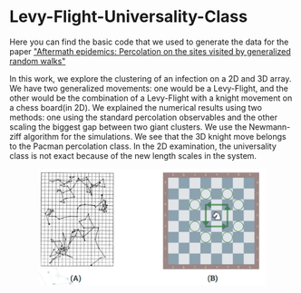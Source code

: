 # Levy-Flight-Universality-Class
Here you can find the basic code that we used to generate the data for the paper ["Aftermath epidemics: Percolation on the sites visited by generalized random walks"](https://arxiv.org/pdf/2303.06117)

In this work, we explore the clustering of an infection on a 2D and 3D array. We have two generalized movements: one would be a Levy-Flight, and the other would be the combination of a Levy-Flight with a knight movement on a chess board(in 2D). We explained the numerical results using two methods: one using the standard percolation observables and the other scaling the biggest gap between two giant clusters.
We use the Newmann-ziff algorithm for the simulations.
We see that the 3D knight move belongs to the Pacman percolation class. In the 2D examination, the universality class is not exact because of the new length scales in the system.
<p align="center">
<img src="https://github.com/eurusebr/Aftermath-Epidemics/blob/main/moves.png" alt="alt text" width="400">
</p>
